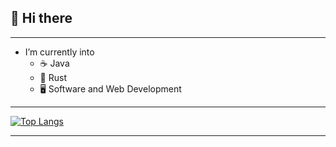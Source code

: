 ## 🌝 Hi there
<hr>

- I’m currently into
  - ☕️ Java
  - 🦀 Rust
  - 🖥️ Software and Web Development

<hr>

[![Top Langs](https://github-readme-stats.vercel.app/api/top-langs/?username=giannigrasso&theme=github_dark&layout=compact)](https://github.com/anuraghazra/github-readme-stats)

<hr>
